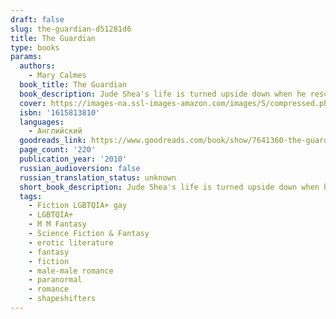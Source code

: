 ```yaml
---
draft: false
slug: the-guardian-d51281d6
title: The Guardian
type: books
params:
  authors:
    - Mary Calmes
  book_title: The Guardian
  book_description: Jude Shea's life is turned upside down when he rescues a dog he names Joe. Even though Jude has enough trouble taking care of himself-he doesn't even have a job-he can't resist the animal that needs him. Then one night, a man shows up on his doorstep looking to claim Jude's new companion. As they run from a surprise attack, Jude finds out that "Joe" is not what he seems. Eoin Thral is a guardian from an alternate dimension, and once he leads Jude through the veil that separates their worlds, he transforms into a handsome hulk of a man known for his fighting skills, not the capacity for love. Jude finds himself immersed in Eoin's world, and he's faced with the fight of his life to secure a happy future for them both.
  cover: https://images-na.ssl-images-amazon.com/images/S/compressed.photo.goodreads.com/books/1264628990i/7641360.jpg
  isbn: '1615813810'
  languages:
    - Английский
  goodreads_link: https://www.goodreads.com/book/show/7641360-the-guardian
  page_count: '220'
  publication_year: '2010'
  russian_audioversion: false
  russian_translation_status: unknown
  short_book_description: Jude Shea's life is turned upside down when he rescues a dog he names Joe. Even though Jude has enough trouble taking care of himself-he doesn't even have a job-he can't resist the animal that...
  tags:
    - Fiction LGBTQIA+ gay
    - LGBTQIA+
    - M M Fantasy
    - Science Fiction & Fantasy
    - erotic literature
    - fantasy
    - fiction
    - male-male romance
    - paranormal
    - romance
    - shapeshifters
---
```

